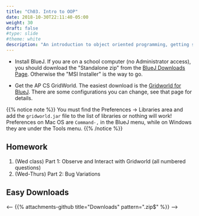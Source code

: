 ```yaml
---
title: "Ch03. Intro to OOP"
date: 2018-10-30T22:11:40-05:00
weight: 30
draft: false
#type: slide
#theme: white
description: "An introduction to object oriented programming, getting started with Java."
---
```


* Install BlueJ. If you are on a school computer (no Administrator access), you should download the "Standalone zip" from the [BlueJ Downloads Page](https://www.bluej.org/versions.html). Otherwise the "MSI Installer" is the way to go.

* Get the AP CS GridWorld. The easiest download is the [Gridworld for BlueJ](https://www.bluej.org/help/ap.html). There are some configurations you can change, see that page for details.

{{% notice note %}}
You must find the Preferences -> Libraries area and add the `gridworld.jar` file to the list of libraries or nothing will work! Preferences on Mac OS are `Command-,` in the BlueJ menu, while on Windows they are under the Tools menu.
{{% /notice %}}

## Homework

1. (Wed class) Part 1: Observe and Interact with Gridworld (all numbered questions)
2. (Wed-Thurs) Part 2: Bug Variations

## Easy Downloads

<-- {{% attachments-github title="Downloads" pattern="\.zip$" %}} -->


